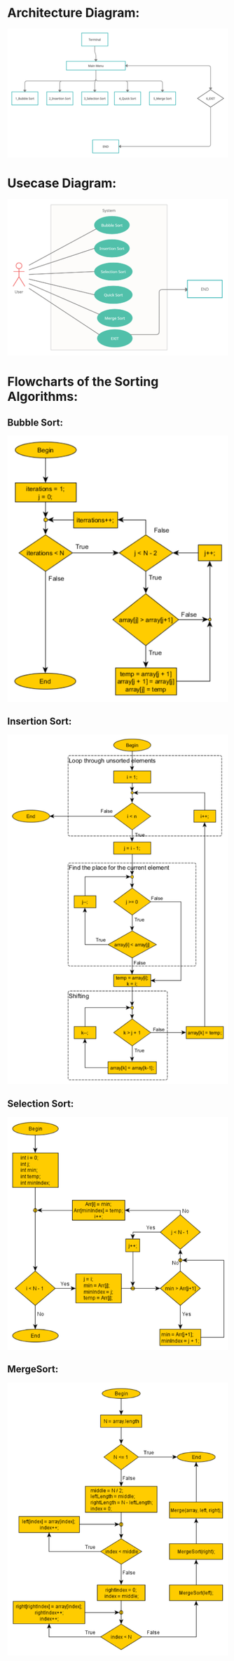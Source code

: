 # Architecture Diagram:
<img src="https://github.com/Sriharshakurra/Miniproject/blob/main/2_Designs/Architecture%20Diagram.png">


# Usecase Diagram:
<img src="https://github.com/Sriharshakurra/Miniproject/blob/main/2_Designs/Use%20Case%20Diagram.png">


# Flowcharts of the Sorting Algorithms:
## Bubble Sort:
<img src="https://github.com/Sriharshakurra/Miniproject/blob/main/2_Designs/BubbleSort%20Flowchart.PNG">

## Insertion Sort:
<img src="https://github.com/Sriharshakurra/Miniproject/blob/main/2_Designs/InsertionSort%20Flowchart.PNG">

## Selection Sort:
<img src="https://github.com/Sriharshakurra/Miniproject/blob/main/2_Designs/SelectionSort%20Flowchart.PNG">

## MergeSort:
<img src="https://github.com/Sriharshakurra/Miniproject/blob/main/2_Designs/MergeSort%20Flowchart.PNG">

